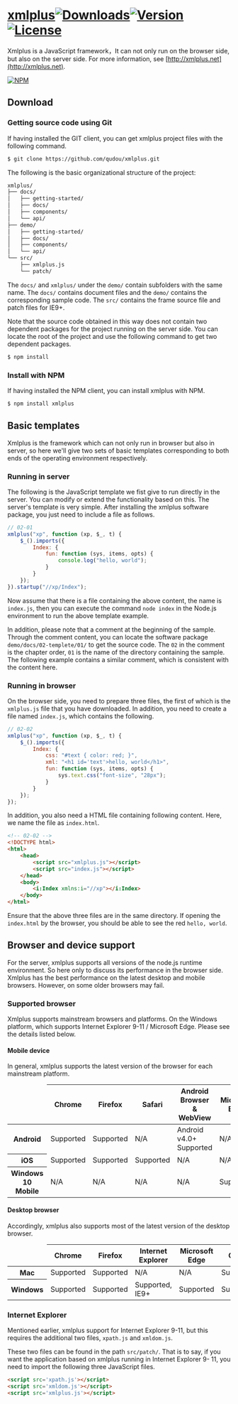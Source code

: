 # [xmlplus](http://xmlplus.cn)<a href="https://www.npmjs.com/package/xmlplus"><img src="https://img.shields.io/npm/dt/xmlplus.svg" alt="Downloads"></a><a href="https://www.npmjs.com/package/xmlplus"><img src="https://img.shields.io/npm/v/xmlplus.svg" alt="Version"></a><a href="https://www.npmjs.com/package/xmlplus"><img src="https://img.shields.io/npm/l/xmlplus.svg" alt="License"></a>

Xmlplus is a JavaScript framework，It can not only run on the browser side, but also on the server side. For more information, see [http://xmlplus.net](http://xmlplus.net).

[![NPM](https://nodei.co/npm/xmlplus.png?downloads=true&start=true)](https://nodei.co/npm/xmlplus/)

## Download

### Getting source code using Git

If having installed the GIT client, you can get xmlplus project files with the following command.

```bash
$ git clone https://github.com/qudou/xmlplus.git
```

The following is the basic organizational structure of the project:

```bash
xmlplus/
├── docs/
│   ├── getting-started/
│   ├── docs/
│   ├── components/
│   └── api/
├── demo/
│   ├── getting-started/
│   ├── docs/
│   ├── components/
│   └── api/
└── src/
    ├── xmlplus.js
    └── patch/
```

The `docs/` and `xmlplus/` under the `demo/` contain subfolders with the same name.  The `docs/` contains document files and the `demo/` contains the corresponding sample code. The `src/` contains the frame source file and patch files for IE9+.

Note that the source code obtained in this way does not contain two dependent packages for the project running on the server side. You can locate the root of the project and use the following command to get two dependent packages.

```bash
$ npm install
```

### Install with NPM

If having installed the NPM client, you can install xmlplus with NPM.

```bash
$ npm install xmlplus
```

## Basic templates

Xmlplus is the framework which can not only run in browser but also in server, so here we'll give two sets of basic templates corresponding to both ends of the operating environment respectively.

### Running in server

The following is the JavaScript template we fist give to run directly in the server. You can modify or extend the functionality based on this. The server's template is very simple. After installing the xmlplus software package, you just need to include a file as follows.

```js
// 02-01
xmlplus("xp", function (xp, $_, t) {
    $_().imports({
        Index: {
            fun: function (sys, items, opts) {
                console.log("hello, world");
            }
        }
    });
}).startup("//xp/Index");
```

Now assume that there is a file containing the above content, the name is `index.js`, then you can execute the command `node index` in the Node.js environment to run the above template example.

In addition, please note that a comment at the beginning of the sample. Through the comment content, you can locate the software package `demo/docs/02-templete/01/` to get the source code. The `02` in the comment is the chapter order, `01` is the name of the directory containing the sample. The following example contains a similar comment, which is consistent with the content here.

### Running in browser

On the browser side, you need to prepare three files, the first of which is the `xmlplus.js` file that you have downloaded. In addition, you need to create a file named `index.js`, which contains the following.

```js
// 02-02
xmlplus("xp", function (xp, $_, t) {
    $_().imports({
        Index: {
            css: "#text { color: red; }",
            xml: "<h1 id='text'>hello, world</h1>",
            fun: function (sys, items, opts) {
                sys.text.css("font-size", "28px");
            }
        }
    });
});
```

In addition, you also need a HTML file containing following content. Here, we name the file as `index.html`.

```html
<!-- 02-02 -->
<!DOCTYPE html>
<html>
    <head>
        <script src="xmlplus.js"></script>
        <script src="index.js"></script>
    </head>
    <body>
        <i:Index xmlns:i="//xp"></i:Index>
    </body>
</html>
```

Ensure that the above three files are in the same directory. If opening the `index.html` by the browser, you should be able to see the red `hello, world`.

## Browser and device support

For the server, xmlplus supports all versions of the node.js runtime environment. So here only to discuss its performance in the browser side. Xmlplus has the best performance on the latest desktop and mobile browsers. However, on some older browsers may fail.

### Supported browser

Xmlplus supports mainstream browsers and platforms. On the Windows platform, which supports Internet Explorer 9-11 / Microsoft Edge. Please see the details listed below.

#### Mobile device

In general, xmlplus supports the latest version of the browser for each mainstream platform.

<div class="table-responsive">
<table class="table table-bordered table-striped">
  <thead>
    <tr>
      <td></td>
      <th>Chrome</th>
      <th>Firefox</th>
      <th>Safari</th>
      <th>Android Browser &amp; WebView</th>
      <th>Microsoft Edge</th>
    </tr>
  </thead>
  <tbody>
    <tr>
      <th scope="row">Android</th>
      <td class="text-success">Supported</td>
      <td class="text-success">Supported</td>
      <td class="text-muted">N/A</td>
      <td class="text-success">Android v4.0+ Supported</td>
      <td class="text-muted">N/A</td>
    </tr>
    <tr>
      <th scope="row">iOS</th>
      <td class="text-success">Supported</td>
      <td class="text-success">Supported</td>
      <td class="text-success">Supported</td>
      <td class="text-muted">N/A</td>
      <td class="text-muted">N/A</td>
    </tr>
    <tr>
      <th scope="row">Windows 10 Mobile</th>
      <td class="text-muted">N/A</td>
      <td class="text-muted">N/A</td>
      <td class="text-muted">N/A</td>
      <td class="text-muted">N/A</td>
      <td class="text-success">Supported</td>
    </tr>
  </tbody>
</table>
</div>

#### Desktop browser

Accordingly, xmlplus also supports most of the latest version of the desktop browser.

<div class="table-responsive">
<table class="table table-bordered table-striped">
  <thead>
    <tr>
      <td></td>
      <th>Chrome</th>
      <th>Firefox</th>
      <th>Internet Explorer</th>
      <th>Microsoft Edge</th>
      <th>Opera</th>
      <th>Safari</th>
    </tr>
  </thead>
  <tbody>
    <tr>
      <th scope="row">Mac</th>
      <td class="text-success">Supported</td>
      <td class="text-success">Supported</td>
      <td class="text-muted">N/A</td>
      <td class="text-muted">N/A</td>
      <td class="text-success">Supported</td>
      <td class="text-success">Supported</td>
    </tr>
    <tr>
      <th scope="row">Windows</th>
      <td class="text-success">Supported</td>
      <td class="text-success">Supported</td>
      <td class="text-success">Supported, IE9+</td>
      <td class="text-success">Supported</td>
      <td class="text-success">Supported</td>
      <td class="text-danger">Not supported</td>
    </tr>
  </tbody>
</table>
</div>

### Internet Explorer

Mentioned earlier, xmlplus support for Internet Explorer 9-11, but this requires the additional two files, `xpath.js` and `xmldom.js`.

These two files can be found in the path `src/patch/`. That is to say, if you want the application based on xmlplus running in Internet Explorer 9- 11, you need to import the following three JavaScript files.

```html
<script src='xpath.js'></script>
<script src='xmldom.js'></script>
<script src='xmlplus.js'></script>
```